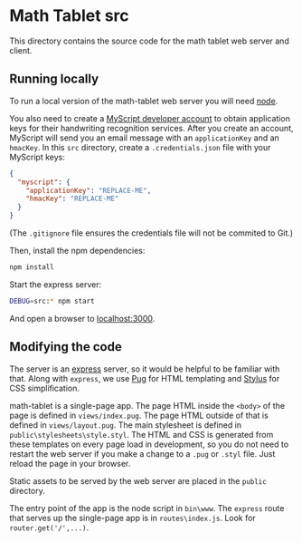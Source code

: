 # Math Tablet src

This directory contains the source code for the math tablet web server and client.

## Running locally

To run a local version of the math-tablet web server you will need [node](https://nodejs.org/en/).

You also need to create a [MyScript developer account](https://developer.myscript.com/getting-started/web)
to obtain application keys for their handwriting recognition services.
After you create an account, MyScript will send you an email message with an `applicationKey` and an `hmacKey`.
In this `src` directory, create a `.credentials.json` file with your MyScript keys:

```json
{
  "myscript": {
    "applicationKey": "REPLACE-ME",
    "hmacKey": "REPLACE-ME"
  }
}
```

(The `.gitignore` file ensures the credentials file will not be commited to Git.)

Then, install the npm dependencies:

```bash
npm install
```

Start the express server:

```bash
DEBUG=src:* npm start
```

And open a browser to [localhost:3000](http://localhost:3000).

## Modifying the code

The server is an [express](https://expressjs.com/) server, so it would be helpful to be familiar with that.
Along with `express`, we use [Pug](https://pugjs.org/) for HTML templating and [Stylus](http://stylus-lang.com/)
for CSS simplification.

math-tablet is a single-page app.
The page HTML inside the `<body>` of the page is defined in `views/index.pug`.
The page HTML outside of that is defined in `views/layout.pug`.
The main stylesheet is defined in `public\stylesheets\style.styl`.
The HTML and CSS is generated from these templates on every page load in development, so you do not need to restart the web server if you make a change to a `.pug` or `.styl` file.
Just reload the page in your browser.

Static assets to be served by the web server are placed in the `public` directory.

The entry point of the app is the node script in `bin\www`. The `express` route that serves up the single-page app is in `routes\index.js`. Look for `router.get('/',...)`.
